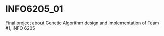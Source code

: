 # INFO6205_01
 Final project about Genetic Algorithm design and implementation of Team #1, INFO 6205
